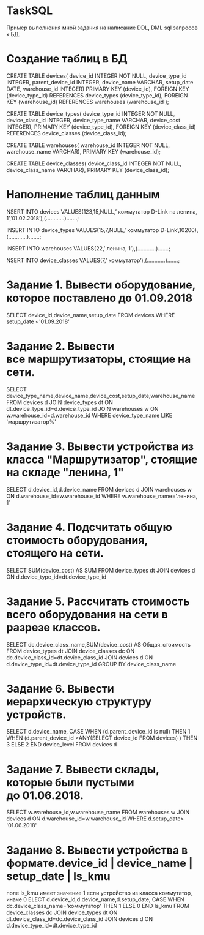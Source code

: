 # TaskSQL
Пример выполнения мной задания на написание DDL, DML sql запросов к БД.

# Создание таблиц в БД

CREATE TABLE devices(
device_id INTEGER NOT NULL,
device_type_id INTEGER,
parent_device_id INTEGER,
device_name VARCHAR,
setup_date DATE,
warehouse_id INTEGER)
PRIMARY KEY (device_id),
FOREIGN KEY (device_type_id) REFERENCES device_types (device_type_id),
FOREIGN KEY (warehouse_id) REFERENCES warehouses (warehouse_id );

CREATE TABLE device_types(
device_type_id INTEGER NOT NULL,
device_class_id INTEGER,
device_type_name VARCHAR,
device_cost INTEGER),
PRIMARY KEY (device_type_id),
FOREIGN KEY (device_class_id) REFERENCES device_classes (device_class_id);

CREATE TABLE warehouses(
warehouse_id INTEGER NOT NULL,
warehouse_name VARCHAR),
PRIMARY KEY (warehouse_id);

CREATE TABLE device_classes(
device_class_id INTEGER NOT NULL,
device_class_name VARCHAR),
PRIMARY KEY (device_class_id);

# Наполнение таблиц данным
NSERT  INTO devices
VALUES(123,15,NULL,’ коммутатор D-Link на ленина, 1’,’01.02.2018’),(…………)…….;

INSERT  INTO device_types
VALUES(15,7,NULL,’ коммутатор D-Link’,10200),(…………)…….;

INSERT  INTO warehouses
VALUES(22,’ ленина, 1’),(…………)…….;

NSERT  INTO device_classes
VALUES(7,’ коммутатор’),(…………)…….;

# Задание 1. Вывести оборудование, которое поставлено до 01.09.2018

SELECT device_id,device_name,setup_date 
FROM devices
WHERE setup_date <'01.09.2018'

# Задание 2. Вывести все маршрутизаторы, стоящие на сети.

SELECT device_type_name,device_name,device_cost,setup_date,warehouse_name
FROM devices d
JOIN device_types dt
ON dt.device_type_id=d.device_type_id
JOIN warehouses w
ON  w.warehouse_id=d.warehouse_id
WHERE device_type_name LIKE 'маршрутизатор%'

# Задание 3. Вывести устройства из класса "Маршрутизатор", стоящие на складе "ленина, 1"

SELECT d.device_id,d.device_name
FROM devices d
JOIN warehouses w 
ON d.warehouse_id=w.warehouse_id
WHERE w.warehouse_name='ленина, 1'

# Задание 4. Подсчитать общую стоимость оборудования, стоящего на сети.

SELECT SUM(device_cost) AS SUM
FROM device_types dt
JOIN devices d
ON d.device_type_id=dt.device_type_id

# Задание 5. Рассчитать стоимость всего оборудования на сети в разрезе классов.

SELECT dc.device_class_name,SUM(device_cost) AS Общая_стоимость
FROM device_types dt
JOIN device_classes dc
ON dc.device_class_id=dt.device_class_id
JOIN devices d
ON d.device_type_id=dt.device_type_id
GROUP BY device_class_name

# Задание 6. Вывести иерархическую структуру устройств.
SELECT d.device_name,
CASE 
WHEN (d.parent_device_id is null)
THEN 1
WHEN (d.parent_device_id >ANY(SELECT device_id FROM devices) )
THEN 3
ELSE 2
END device_level
FROM devices d 

# Задание 7. Вывести склады, которые были пустыми до 01.06.2018.
SELECT w.warehouse_id,w.warehouse_name
FROM warehouses w
JOIN devices d
ON d.warehouse_id=w.warehouse_id
WHERE d.setup_date> '01.06.2018'

# Задание 8. Вывести устройства в формате.device_id | device_name | setup_date | Is_kmu
поле Is_kmu имеет значение 1 если устройство из класса коммутатор, иначе 0
ELECT d.device_id,d.device_name,d.setup_date,
CASE 
WHEN dc.device_class_name='коммутатор' 
THEN 1
ELSE 0
END Is_kmu
FROM device_classes dc
JOIN device_types dt
ON dt.device_class_id=dc.device_class_id
JOIN devices d
ON d.device_type_id=dt.device_type_id




